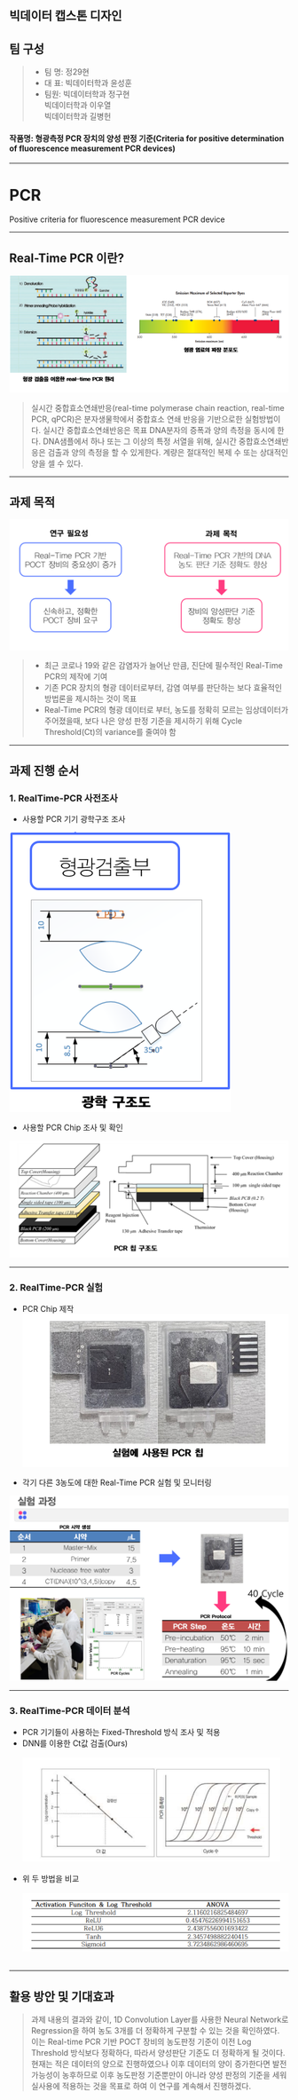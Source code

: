 ## 빅데이터 캡스톤 디자인
## 팀 구성
>- 팀 명: 정29현
>- 대 표: 빅데이터학과 윤성훈
>- 팀원: 빅데이터학과 정구현<br>   빅데이터학과 이우열</br>   빅데이터학과 길병헌

#### 작품명: 형광측정 PCR 장치의 양성 판정 기준(Criteria for positive determination of fluorescence measurement PCR devices)
---


# PCR
Positive criteria for fluorescence measurement PCR device

---
## Real-Time PCR 이란?
![pcr.PNG](./imgs/pcr.PNG)
> 실시간 중합효소연쇄반응(real-time polymerase chain reaction, real-time PCR, qPCR)은 분자생물학에서 중합효소 연쇄 반응을 기반으로한 실험방법이다. 실시간 중합효소연쇄반응은 목표 DNA분자의 증폭과 양의 측정을 동시에 한다. DNA샘플에서 하나 또는 그 이상의 특정 서열을 위해, 실시간 중합효소연쇄반응은 검출과 양의 측정을 할 수 있게한다. 계량은 절대적인 복제 수 또는 상대적인 양을 셀 수 있다.


---
## 과제 목적
![project.PNG](./imgs/project.PNG)
>- 최근 코로나 19와 같은 감염자가 늘어난 만큼, 진단에 필수적인 Real-Time PCR의 제작에 기여
>- 기존 PCR 장치의 형광 데이터로부터, 감염 여부를 판단하는 보다 효율적인 방법론을 제시하는 것이 목표
>- Real-Time PCR의 형광 데이터로 부터, 농도를 정확히 모르는 임상데이터가 주어졌을때, 보다 나은 양성 판정 기준을 제시하기 위해 Cycle Threshold(Ct)의 variance를 줄여야 함

---
## 과제 진행 순서

### 1. RealTime-PCR 사전조사
- 사용할 PCR 기기 광학구조 조사

![light.PNG](./imgs/light.PNG)

- 사용할 PCR Chip 조사 및 확인

![top.PNG](./imgs/top.PNG) 

---

### 2. RealTime-PCR 실험
- PCR Chip 제작  
![chip.PNG](./imgs/chip.PNG)

- 각기 다른 3농도에 대한 Real-Time PCR 실험 및 모니터링

![silhum.PNG](./imgs/silhum.PNG)

---

### 3. RealTime-PCR 데이터 분석

- PCR 기기들이 사용하는 Fixed-Threshold 방식 조사 및 적용
- DNN를 이용한 Ct값 검출(Ours)
<br></br>
![ct.PNG](./imgs/ct.PNG)
<br></br>
- 위 두 방법을 비교
<br></br>
![chart.PNG](./imgs/chart.PNG)
<br></br>

---
## 활용 방안 및 기대효과
> 과제 내용의 결과와 같이, 1D Convolution Layer를 사용한 Neural Network로 Regression을 하여 농도 3개를 더 정확하게 구분할 수 있는 것을 확인하였다. 이는 Real-time PCR 기반 POCT 장비의 농도판정 기준이 이전 Log Threshold 방식보다 정확하다, 따라서 양성판단 기준도 더 정확하게 될 것이다. 현재는 적은 데이터의 양으로 진행하였으나 이후 데이터의 양이 증가한다면 발전 가능성이 농후하므로 이후 농도판정 기준뿐만이 아니라 양성 판정의 기준을 세워 실사용에 적용하는 것을 목표로 하여 이 연구를 계속해서 진행하겠다.

